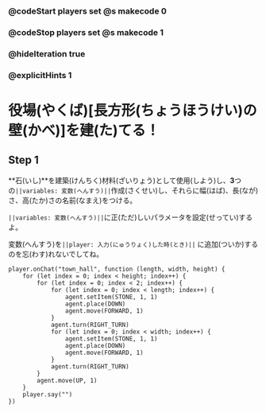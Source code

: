 ### @codeStart players set @s makecode 0
### @codeStop players set @s makecode 1

### @hideIteration true 
### @explicitHints 1

# 役場(やくば)[長方形(ちょうほうけい)の壁(かべ)]を建(た)てる！
<!-- # Build a Town Hall! -->

## Step 1
**石(いし)**を建築(けんちく)材料(ざいりょう)として使用(しよう)し、**3**つの``||variables: 変数(へんすう)||``作成(さくせい)し、それらに幅(はば)、長(なが)さ、高(たか)さの名前(なまえ)をつける。<br>

``||variables: 変数(へんすう)||``に正(ただ)しいパラメータを設定(せってい)するよ。<br>

変数(へんすう)を``||player: 入力(にゅうりょく)した時(とき)||`` に追加(ついか)するのを忘(わす)れないでしてね。<br>


<!-- Use **stone** as your building material, create **3** ``||variable: variables||`` and name them **width**, **length** and **height**; 
set the ``||variable: variables||`` to the correct parameters. 
Don't forget to add your variables to the ``||player:チャットコマンド||`` command. -->

```ghost
player.onChat("town_hall", function (length, width, height) {
    for (let index = 0; index < height; index++) {
        for (let index = 0; index < 2; index++) {
            for (let index = 0; index < length; index++) {
                agent.setItem(STONE, 1, 1)
                agent.place(DOWN)
                agent.move(FORWARD, 1)
            }
            agent.turn(RIGHT_TURN)
            for (let index = 0; index < width; index++) {
                agent.setItem(STONE, 1, 1)
                agent.place(DOWN)
                agent.move(FORWARD, 1)
            }
            agent.turn(RIGHT_TURN)
        }
        agent.move(UP, 1)
    }
    player.say("")
})
```
